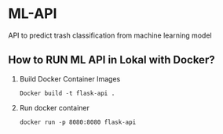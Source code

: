 # ML-API
API to predict trash classification from machine learning model

## How to RUN ML API in Lokal with Docker?
1. Build Docker Container Images
   ```
   Docker build -t flask-api .
   ```
2. Run docker container
   ```
   docker run -p 8080:8080 flask-api
   ``` 
